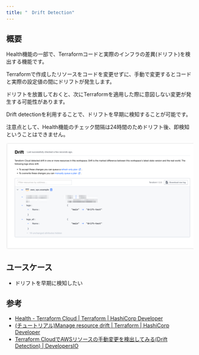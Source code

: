 ```yaml
---
title: "　Drift Detection"
---
```


## 概要

Health機能の一部で、Terraformコードと実際のインフラの差異(ドリフト)を検出する機能です。

Terraformで作成したリソースをコードを変更せずに、手動で変更するとコードと実際の設定値の間にドリフトが発生します。

ドリフトを放置しておくと、次にTerraformを適用した際に意図しない変更が発生する可能性があります。

Drift detectionを利用することで、ドリフトを早期に検知することが可能です。

注意点として、Health機能のチェック間隔は24時間のためドリフト後、即検知ということはできません。

![](/images/chapter_6/03-drift-detection.png)

## ユースケース

- ドリフトを早期に検知したい

## 参考

- [Health \- Terraform Cloud \| Terraform \| HashiCorp Developer](https://developer.hashicorp.com/terraform/cloud-docs/workspaces/health?_gl=1*rszby1*_ga*Mzg1NTY4ODI4LjE2NTQxNTU5NjI.*_ga_P7S46ZYEKW*MTY2NzA5NDYxNy4yMC4xLjE2NjcwOTUwNTYuMC4wLjA.)
- [(チュートリアル)Manage resource drift \| Terraform \| HashiCorp Developer](https://developer.hashicorp.com/terraform/tutorials/state/resource-drift)
- [Terraform CloudでAWSリソースの手動変更を検出してみる\(Drift Detection\) \| DevelopersIO](https://dev.classmethod.jp/articles/terraform-cloud-drift-detection/)